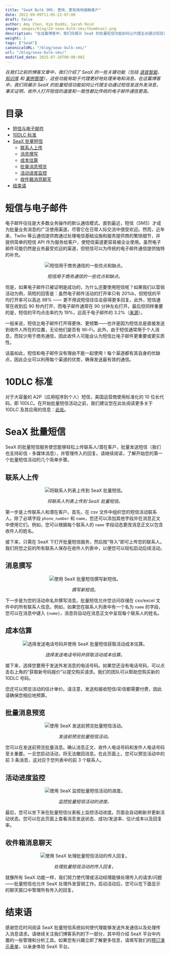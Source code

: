 ```yaml
---
title: "SeaX Bulk SMS: 更快、更有效地接触客户"
date: 2022-09-09T11:05:22-07:00
draft: false
author: Amy Chen, Kim Dodds, Sarah Reid
image: images/blog/24-seax-bulk-sms/thumbnail.png
description: "在这篇博客中，我们将展示 SeaX 的批量短信功能如何让代理主动通过短信发送外发消息。"
weight: 1
tags: ["SeaX"]
canonicalURL: "/blog/seax-bulk-sms/"
url: "/blog/seax-bulk-sms/"
modified_date: 2025-07-28T00:00:00Z
---
```


*在我们之前的博客文章中，我们介绍了 SeaX 的一些关键功能（包括 [语音智能](https://seasalt.ai/blog/21-seax-voice-intelligence/)、[知识库](https://seasalt.ai/blog/22-seax-knowledge-base/) 和 [案例管理](https://seasalt.ai/blog/23-seax-case-management/)），这些功能有助于代理更好地处理来电和消息。在这篇博客中，我们将展示 SeaX 的批量短信功能如何让代理主动通过短信发送外发消息，事实证明，收件人打开短信的速度和一致性都比传统的电子邮件通信更高。*

# 目录
- [短信与电子邮件](#sms-vs-email)
- [10DLC 标准](#10dlc-standards)
- [SeaX 批量短信](#seax-bulk-sms)
    - [联系人上传](#contact-upload)
    - [消息撰写](#message-composition)
    - [成本估算](#cost-estimate)
    - [批量消息预览](#bulk-message-preview)
    - [活动进度监控](#campaign-progress-monitoring)
    - [收件箱消息聊天](#incoming-message-chat)
- [结束语](#closing)

# 短信与电子邮件

电子邮件往往是大多数业务操作的默认通信模式。直到最近，短信（SMS）才成为批量业务消息的广泛使用渠道，尽管它在日常人际交流中很受欢迎。然而，近年来，Twilio 等云通信提供商通过处理电信基础设施和服务提供商的繁琐细节，并提供简单的短信 API 作为服务给客户，使短信渠道更容易被企业使用。虽然电子邮件可能仍然是业务最受欢迎的渠道，但短信可以为传统的电子邮件通信提供独特的补充。

<center>
<img src="/images/blog/24-seax-bulk-sms/1-pros-cons.png" alt="短信用于商务通信的一些优点和缺点。"/>

*短信用于商务通信的一些优点和缺点。*
</center>

但是，如果电子邮件已被证明是成功的，为什么还要使用短信呢？如果我们以营销活动为例，简短的回答是：虽然电子邮件活动的打开率只有 20%b，但短信的平均打开率可以高达 *98%* —— 更不用说短信往往会获得更多回复。此外，短信通常在收到后 90 秒内打开，而电子邮件通常在 90 分钟左右打开。最后但同样重要的是，短信的平均点击率约为 19%，远高于电子邮件的 3.2%（[来源](https://manychat.com/blog/sms-vs-email-marketing-2021/)）。

一般来说，短信比电子邮件打开得更快、更频繁——也许是因为短信总是直接发送到收件人所在的位置，无论他们是否有 Wi-Fi。此外，由于短信通常用于个人消息，而较少用于商务通信，因此收件人可能会认为短信比电子邮件更重要或更实质性。

话虽如此，短信和电子邮件没有理由不能一起使用！每个渠道都有其自身的优缺点，因此企业可以利用每个渠道的优势，确保发送最有效的通信。

# 10DLC 标准

对于大容量的 A2P（应用程序到个人）短信，美国运营商使用标准化的 10 位长代码，即 10DLC。在开始批量短信活动之前，我们建议您在此处阅读更多关于 10DLC 及其应用的信息：[此处](https://support.twilio.com/hc/en-us/articles/1260800720410-What-is-A2P-10DLC-)。

# SeaX 批量短信

SeaX 的批量短信服务使您能够轻松上传联系人/潜在客户，批量发送短信（我们也支持彩信 - 多媒体消息），并管理传入的回复。请继续阅读，了解开始您的第一个批量短信活动的几个简单步骤。

## 联系人上传

<center>
<img src="/images/blog/24-seax-bulk-sms/2-contact-upload.png" alt="将联系人列表上传到 SeaX 批量短信。"/>

*将联系人列表上传到 SeaX 批量短信。*
</center>

第一步是上传联系人和潜在客户。首先，在 csv 文件中组织您的短信活动联系人。除了必填字段 `phone_number` 和 `name`，您还可以添加其他字段并在消息正文中使用它们。例如，您可以根据每个联系人的 `name` 字段动态更改消息正文以包含收件人的姓名。 

接下来，只需在 SeaX 下打开批量短信服务，然后按“导入”即可上传您的联系人。我们将您之前的所有联系人保存在收件人列表中，以便您可以轻松启动后续活动。

## 消息撰写

<center>
<img src="/images/blog/24-seax-bulk-sms/3-message-draft.png" alt="使用 SeaX 批量短信撰写新短信。"/>

*撰写新短信。*
</center>

下一步是为您的活动命名并撰写消息。批量短信允许您访问存储在 csv/excel 文件中的所有联系人信息。例如，如果您在联系人列表中有一个名为 `name` 的字段，您可以在消息中键入 `{name}`，消息将自动在消息正文中呈现每个联系人的姓名。

## 成本估算

<center>
<img src="/images/blog/24-seax-bulk-sms/4-cost-estimate.png" alt="选择发送电话号码并使用 SeaX 批量短信获取活动成本估算。"/>

*选择发送电话号码并获取活动成本估算。*
</center>

接下来，选择您要用于发送外发消息的电话号码。如果您还没有电话号码，可以点击右上角的“获取新号码报价”以提交购买请求。我们的团队可以帮助您购买新的 10DLC 号码。 

您还可以预览活动的估计单价。请注意，发送和接收短信/彩信都需要付费，因此请确保您相应地预算。

## 批量消息预览 

<center>
<img src="/images/blog/24-seax-bulk-sms/5-preview.png" alt="使用 SeaX 发送前预览批量短信活动。"/>

*发送前预览批量短信活动。*
</center>

您可以在发送前预览批量消息。确认消息正文、收件人电话号码和发件人电话号码至关重要。一旦您启动活动，将无法撤回消息。在此页面上，您可以预览活动中的前 3 条消息，这对应于您列表中的前 3 个联系人。

## 活动进度监控

<center>
<img src="/images/blog/24-seax-bulk-sms/6-monitor.png" alt="使用 SeaX 监控批量短信活动的进度。"/>

*监控批量短信活动的进度。*
</center>

最后，您可以坐下来在批量短信仪表板上监控活动进度。页面会自动刷新并更新活动状态。您可以在此页面上查看消息发送状态、成功/发送率、估计成本以及回复率。 

## 收件箱消息聊天

<center>
<img src="/images/blog/24-seax-bulk-sms/7-chat.png" alt="使用 SeaX 处理批量短信活动的传入回复。"/>

*处理批量短信活动的传入回复。*
</center>

就像所有 SeaX 功能一样，我们努力使代理或活动经理能够处理传入的请求/问题——批量短信也允许 SeaX 处理外发营销工作。启动活动后，您可以在下面显示的聊天窗口中管理所有传入的回复。

# 结束语

感谢您花时间阅读 SeaX 批量短信系统如何使代理能够发送外发通信以及处理传入消息请求。请继续关注我们博客系列的下一部分，其中将介绍 SeaX 平台中内置的一些管理和分析工具。如果您有兴趣立即了解更多信息，请填写我们的[预订演示表单](https://meetings.hubspot.com/seasalt-ai/seasalt-meeting)，以亲身体验 SeaX 平台。